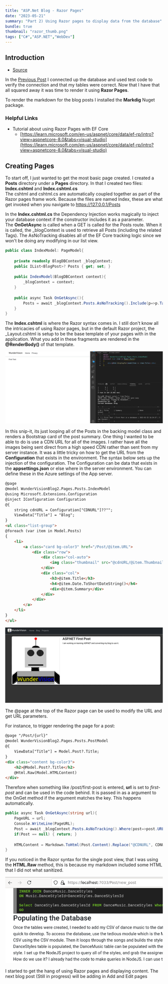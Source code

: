 ```yaml
---
title: "ASP.Net Blog - Razor Pages"
date: "2023-05-21"
summary: "Part 2) Using Razor pages to display data from the database"
bundle: true
thumbnail: "razor_thumb.png"
tags: ["C#","ASP.NET","WebDev"]
---
```

## Introduction
- [Source](https://github.com/Corey255A1/WunderVision-Blog-ASP.Net)

In the [Previous Post](/posts/2023-05-20-asp_blog_database/) I connected up the database and used test code to verify the connection and that my tables were correct.
Now that I have that all squared away it was time to render it using **Razor Pages**.

To render the markdown for the blog posts I installed the **Markdig** Nuget package.

### Helpful Links
- Tutorial about using Razor Pages with EF Core
    - [https://learn.microsoft.com/en-us/aspnet/core/data/ef-rp/intro?view=aspnetcore-8.0&tabs=visual-studio](https://learn.microsoft.com/en-us/aspnet/core/data/ef-rp/intro?view=aspnetcore-8.0&tabs=visual-studio)

## Creating Pages
To start off, I just wanted to get the most basic page created.
I created a **Posts** directory under a **Pages** directory. In that I created two files: **Index.cshtml** and **Index.cshtml.cs**  
The cshtml and cshtml.cs are automatically coupled together as part of the Razor pages frame work. Because the files are named Index, these are what get invoked when you navigate to https://127.0.0.1/Posts
  
In the **Index.cshtml.cs** the Dependency Injection works magically to inject your database context if the constructor includes it as a parameter.  
The **OnGetAsync** is called when a GET is called for the Posts route. When it is called, the _blogContext is used to retrieve all Posts (including the related Tags). The AsNoTracking disables all of the EF Core tracking logic since we won't be doing any modifying in our list view.
```C#
public class IndexModel: PageModel{

    private readonly BlogDBContext _blogContext;
    public IList<BlogPost>? Posts { get; set; }

    public IndexModel(BlogDBContext context){
        _blogContext = context;
    }

    public async Task OnGetAsync(){
        Posts = await _blogContext.Posts.AsNoTracking().Include(p=>p.Tags).ToListAsync();
    }
}
```
   
The **Index.cshtml** is where the Razor syntax comes in. I still don't know all the intricacies of using Razor pages, but in the default Razor project, the _Layout.cshtml is setup to be the base template of your pages with in the application. What you add in these fragments are rendered in the **@RenderBody()** of that template.  

![Blog Title List](razor_page_basic.png "Blog Title List")

In this snip-it, its just looping all of the Posts in the backing model class and renders a Bootstrap card of the post summary. One thing I wanted to be able to do is use a CDN URL for all of the images. I rather have all the images being sent direct from a high speed CDN rather than sent from my server instance. It was a little tricky on how to get the URL from the **Configuration** that exists in the environment. The syntax below sets up the injection of the configuration. The Configuration can be data that exists in the **appsettings.json** or else where in the server environment. You can define these in the Azure settings of the App server.
```html
@page
@model WunderVisionBlog2.Pages.Posts.IndexModel
@using Microsoft.Extensions.Configuration
@inject IConfiguration Configuration
@{
    string cdnURL = Configuration["CDNURL"]??"";
    ViewData["Title"] = "Blog";
}
<ul class="list-group">
@foreach (var item in Model.Posts)
{
    <li>
        <a class="card bg-color3" href="/Post/@item.URL">
            <div class="row">
                <div class="col-auto">
                    <img class="thumbnail" src="@cdnURL/@item.ThumbnailURL" alt="@item.Title">
                </div>
                <div class="col">
                    <h3>@item.Title</h3>
                    <h4>@item.Date.ToShortDateString()</h4>
                    <div>@item.Summary</div>
                </div>
            </div>
        </a>
    </li>
}
</ul>
```  

![Blog Card List](razor_page_card.png "Blog Card List")


The @page at the top of the Razor page can be used to modify the URL and get URL parameters.

For instance, to trigger rendering the page for a post:   
```html
@page "/Post/{url}"
@model WunderVisionBlog2.Pages.Posts.PostModel
@{
    ViewData["Title"] = Model.Post?.Title;
}
<div class="content bg-color3">
    <h2>@Model.Post?.Title</h2>
    @Html.Raw(Model.HTMLContent)
</div>
```

Therefore when something like /post/first-post is entered, **url** is set to *first-post* and can be used in the code behind. It is passed in as a argument to the OnGet method if the argument matches the key. This happens automatically.

```C#
public async Task OnGetAsync(string url){
    PageURL = url;
    Console.WriteLine(PageURL);
    Post = await _blogContext.Posts.AsNoTracking().Where(post=>post.URL==url).FirstAsync();
    if(Post == null) { return; }

    HTMLContent = Markdown.ToHtml(Post.Content).Replace("@CDNURL", CDNURL);
}
```

If you noticed in the Razor syntax for the single post view, that I was using the **HTML.Raw** method, this is because my markdown included some HTML that I did not what sanitized.  

![Post Markdown](razor_markdown.png "Post Markdown")

I started to get the hang of using Razor pages and displaying content. The next blog post (Still in progress) will be adding in Add and Edit pages